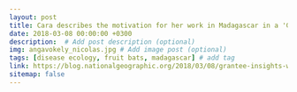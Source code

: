 ```yaml
---
layout: post
title: Cara describes the motivation for her work in Madagascar in a 'Grantee Insight' profile with National Geographic
date: 2018-03-08 00:00:00 +0300
description:  # Add post description (optional)
img: angavokely_nicolas.jpg # Add image post (optional)
tags: [disease ecology, fruit bats, madagascar] # add tag
link: https://blog.nationalgeographic.org/2018/03/08/grantee-insights-why-fruit-bats-why-not/
sitemap: false
---
```

